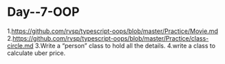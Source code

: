 # Day--7-OOP

1.https://github.com/rvsp/typescript-oops/blob/master/Practice/Movie.md
2.https://github.com/rvsp/typescript-oops/blob/master/Practice/class-circle.md
3.Write a “person” class to hold all the details.
4.write a class to calculate uber price.
